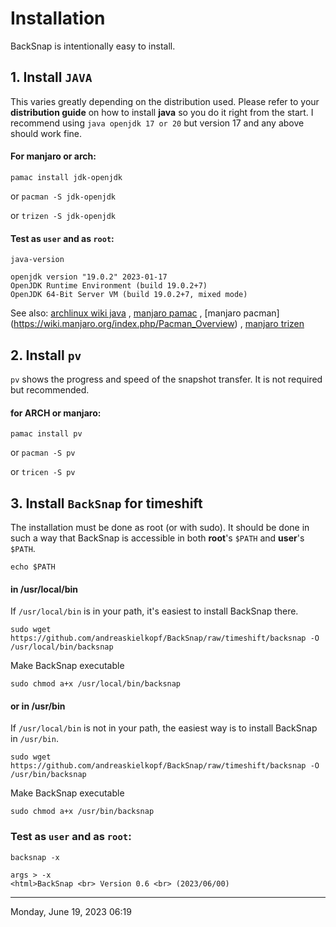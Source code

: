 # Installation
BackSnap is intentionally easy to install.
## 1. Install `JAVA`
This varies greatly depending on the distribution used. Please refer to your **distribution guide** on how to install **java** so you do it right from the start. I recommend using `java openjdk 17 or 20` but version 17 and any above should work fine.
#### For manjaro or arch:
`pamac install jdk-openjdk`

or
`pacman -S jdk-openjdk`

or
`trizen -S jdk-openjdk`
#### Test as `user` and as `root`:
`java-version`
```
openjdk version "19.0.2" 2023-01-17
OpenJDK Runtime Environment (build 19.0.2+7)
OpenJDK 64-Bit Server VM (build 19.0.2+7, mixed mode)
```
See also: [archlinux wiki java](https://wiki.archlinux.org/title/java) , [manjaro pamac](https://wiki.manjaro.org/index.php/Pamac) , [manjaro pacman] (https://wiki.manjaro.org/index.php/Pacman_Overview) , [manjaro trizen](https://wiki.archlinux.de/title/Trizen)

## 2. Install `pv`
`pv` shows the progress and speed of the snapshot transfer. It is not required but recommended.
#### for ARCH or manjaro:
`pamac install pv`

or
`pacman -S pv`

or
`tricen -S pv`

## 3. Install `BackSnap` for timeshift
The installation must be done as root (or with sudo). It should be done in such a way that BackSnap is accessible in both **root**'s `$PATH` and **user**'s `$PATH`.

`echo $PATH`
#### in /usr/local/bin
If `/usr/local/bin` is in your path, it's easiest to install BackSnap there.

`sudo wget https://github.com/andreaskielkopf/BackSnap/raw/timeshift/backsnap -O /usr/local/bin/backsnap`

Make BackSnap executable

`sudo chmod a+x /usr/local/bin/backsnap`
#### or in /usr/bin
If `/usr/local/bin` is not in your path, the easiest way is to install BackSnap in `/usr/bin`.

`sudo wget https://github.com/andreaskielkopf/BackSnap/raw/timeshift/backsnap -O /usr/bin/backsnap`

Make BackSnap executable

`sudo chmod a+x /usr/bin/backsnap`
### Test as `user` and as `root`:
`backsnap -x`
```
args > -x
<html>BackSnap <br> Version 0.6 <br> (2023/06/00)
```
----
Monday, June 19, 2023 06:19